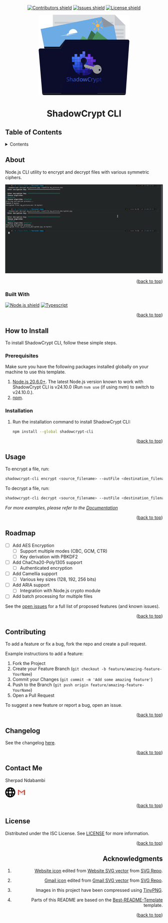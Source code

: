 <!-- Top anchor -->
<div id="top">

<!-- Project Shields -->

<div align=center>

[![Contributors shield][Contributors shield url]][Contributors url]
[![Issues shield][Issues shield url]][Issues url]
[![License shield][License shield url]][License url]

</div>

<div align=center>

[![ShadowCrypt CLI logo][Logo url]][Repo url]

</div>

<div align=center>

# ShadowCrypt CLI

</div>

## Table of Contents

<details>

   <summary>Contents</summary>

1. [About](#about)
   1. [Built With](#built-with)
1. [How to Install](#how-to-install)
   1. [Prerequisites](#prerequisites)
   1. [Installation](#installation)
1. [Usage](#usage)
1. [Roadmap](#roadmap)
1. [Contributing](#contributing)
1. [Changelog](#changelog)
1. [Contact Me](#contact-me)
1. [License](#license)
1. [Acknowledgments](#acknowledgments)

</details>

## About

Node.js CLI utility to encrypt and decrypt files with various symmetric ciphers.

[![ShadowCrypt CLI screenshot][ShadowCrypt CLI screenshot url]][ShadowCrypt CLI url]

<div align=right>

([back to top](#top))

</div>

### Built With

[![Node.js shield][Node.js shield url]][Node.js url]
[![Typescript][Typescript shield url]][Typescript url]

<div align=right>

([back to top](#top))

</div>

## How to Install

To install ShadowCrypt CLI, follow these simple steps.

### Prerequisites

Make sure you have the following packages installed globally on your machine to use this template.

1. [Node.js 20.6.0+][Node.js url]. The latest Node.js version known to work with ShadowCrypt CLI is v24.10.0 (Run `nvm use` (if using nvm) to switch to v24.10.0.).
1. [npm][npm url].

### Installation

1. Run the installation command to install ShadowCrypt CLI:

   ```sh
   npm install --global shadowcrypt-cli
   ```

<div align=right>

([back to top](#top))

</div>

## Usage

To encrypt a file, run:

```sh
shadowcrypt-cli encrypt <source_filename> --outFile <destination_filename>
```

To decrypt a file, run:

```sh
shadowcrypt-cli decrypt <source_filename> --outFile <destination_filename>
```

_For more examples, please refer to the [Documentation][Documentation url]_

<div align=right>

([back to top](#top))

</div>

## Roadmap

- [ ] Add AES Encryption
  - [ ] Support multiple modes (CBC, GCM, CTR)
  - [ ] Key derivation with PBKDF2
- [ ] Add ChaCha20-Poly1305 support
  - [ ] Authenticated encryption
- [ ] Add Camellia support
  - [ ] Various key sizes (128, 192, 256 bits)
- [ ] Add ARIA support
  - [ ] Integration with Node.js crypto module
- [ ] Add batch processing for multiple files

See the [open issues][Issues url] for a full list of proposed features (and known issues).

<div align=right>

([back to top](#top))

</div>

## Contributing

To add a feature or fix a bug, fork the repo and create a pull request.

Example instructions to add a feature:

1. Fork the Project
1. Create your Feature Branch (`git checkout -b feature/amazing-feature-YourName`)
1. Commit your Changes (`git commit -m 'Add some amazing feature'`)
1. Push to the Branch (`git push origin feature/amazing-feature-YourName`)
1. Open a Pull Request

To suggest a new feature or report a bug, open an issue.

<div align=right>

([back to top](#top))

</div>

## Changelog

See the changelog [here][changelog url].

<div align=right>

([back to top](#top))

</div>

## Contact Me

Sherpad Ndabambi

<span title="Personal website">[<img alt="Website icon" src="./assets/img/website-ui-web-svgrepo-com.svg" style="height: 32px">][Personal website url]</span>
<span title="Email">[<img alt="Gmail icon" src="./assets/img/gmail-old-svgrepo-com.svg" style="height: 32px">][Email address]<span>

<div align=right>

([back to top](#top))

</div>

## License

Distributed under the ISC License. See [LICENSE][License url] for more information.

<div align=right>

([back to top](#top))

## Acknowledgments

1. [Website icon][Website icon url] edited from [Website SVG vector][Website SVG vector url] from [SVG Repo][SVG Repo url].

1. [Gmail icon][Gmail icon url] edited from [Gmail SVG vector][Gmail SVG vector url] from [SVG Repo][SVG Repo url].

1. Images in this project have been compressed using [TinyPNG][TinyPNG url].

1. Parts of this README are based on the [Best-README-Template][Best-README-Template url] template.

<div align=right>

([back to top](#top))

</div>

<!-- References -->

[Contributors shield url]: https://img.shields.io/github/contributors/sherpadndabambi/shadowcrypt-cli.svg?style=flat
[Contributors url]: https://github.com/sherpadndabambi/shadowcrypt-cli/graphs/contributors
[Issues shield url]: https://img.shields.io/github/issues/sherpadndabambi/shadowcrypt-cli.svg?style=flat
[Issues url]: https://github.com/sherpadndabambi/shadowcrypt-cli/issues
[License shield url]: https://img.shields.io/github/license/sherpadndabambi/shadowcrypt-cli
[License url]: ./LICENSE
[Logo url]: ./assets/img/logo.svg
[Repo url]: https://github.com/sherpadndabambi/shadowcrypt-cli/
[Node.js shield url]: https://img.shields.io/badge/node.js-339933?style=for-the-badge&logo=Node.js&logoColor=white
[Node.js url]: https://nodejs.org/
[ShadowCrypt CLI screenshot url]: ./assets/img/og-image.png
[ShadowCrypt CLI url]: https://github.com/sherpadndabambi/shadowcrypt-cli/
[HTML5 shield url]: https://img.shields.io/badge/HTML5-e54c22?style=for-the-badge&logo=html5&logoColor=white
[HTML5 url]: https://html.spec.whatwg.org/multipage/
[Bootstrap shield url]: https://img.shields.io/badge/Bootstrap-563D7C?style=for-the-badge&logo=bootstrap&logoColor=white
[Node.js url]: https://getbootstrap.com
[CSS3 shield url]: https://img.shields.io/badge/CSS3-1572B6?style=for-the-badge&logo=css3&logoColor=white
[CSS3 url]: https://www.w3.org/TR/CSS/#css
[Typescript shield url]: https://img.shields.io/badge/TypeScript-007ACC?style=for-the-badge&logo=typescript&logoColor=white
[Typescript url]: https://www.typescriptlang.org/
[jQuery shield url]: https://img.shields.io/badge/jQuery-0769AD?style=for-the-badge&logo=jquery&logoColor=white
[jQuery url]: https://jquery.com/
[Node.js url]: https://nodejs.org/
[npm url]: https://www.npmjs.com/
[latest release url]: https://github.com/sherpadndabambi/shadowcrypt-cli/releases/latest
[Documentation url]: https://sherpadndabambi.github.io/shadowcrypt-cli/
[changelog url]: ./CHANGELOG.md
[Personal website url]: https://sherpadndabambi.github.io/
[Email address]: mailto:sgndabambi@gmail.com
[Window Vector SVG Icon url]: https://www.svgrepo.com/svg/362186/window
[Public Domain License url]: https://creativecommons.org/publicdomain/zero/1.0/deed.en
[SVG Repo url]: https://www.svgrepo.com/
[Node.js® Mascot url]: https://nodejs.org/static/images/node-mascot.svg
[Angela Angelini LinkedIn public profile URL]: https://www.linkedin.com/in/angeliningl/
[Node.js® Light Horizontal Logo url]: https://nodejs.org/static/logos/nodejsLight.svg
[Website icon url]: ./assets/img/website-ui-web-svgrepo-com.svg
[Website SVG vector url]: https://www.svgrepo.com/svg/415803/website-ui-web
[Gmail icon url]: ./assets/img/gmail-old-svgrepo-com.svg
[Gmail SVG vector url]: https://www.svgrepo.com/svg/349379/gmail-old
[TinyPNG url]: https://tinypng.com/
[Best-README-Template url]: https://github.com/othneildrew/Best-README-Template
